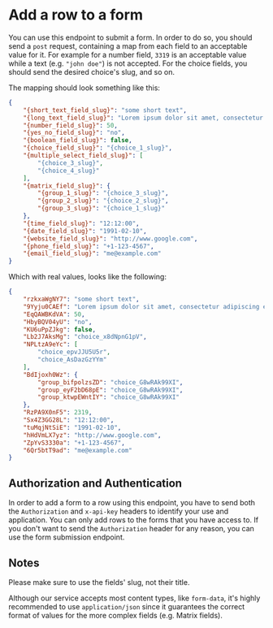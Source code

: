 # Add a row to a form

You can use this endpoint to submit a form. In order to do so, you should send a `post` request, containing a map from each field to an acceptable value for it. For example for a number field, `3319` is an acceptable value while a text (e.g. `"john doe"`) is not accepted. For the choice fields, you should send the desired choice's slug, and so on.

The mapping should look something like this:

```json
{
    "{short_text_field_slug}": "some short text",
    "{long_text_field_slug}": "Lorem ipsum dolor sit amet, consectetur adipiscing elit, sed do eiusmod tempor incididunt ut labore et dolore magna aliqua.",
    "{number_field_slug}": 50,
    "{yes_no_field_slug}": "no",
    "{boolean_field_slug}": false,
    "{choice_field_slug}": "{choice_1_slug}",
    "{multiple_select_field_slug}": [
        "{choice_3_slug}",
        "{choice_4_slug}"
    ],
    "{matrix_field_slug}": {
        "{group_1_slug}": "{choice_3_slug}",
        "{group_2_slug}": "{choice_2_slug}",
        "{group_3_slug}": "{choice_1_slug}"
    },
    "{time_field_slug}": "12:12:00",
    "{date_field_slug}": "1991-02-10",
    "{website_field_slug}": "http://www.google.com",
    "{phone_field_slug}": "+1-123-4567",
    "{email_field_slug}": "me@example.com"
}
```

Which with real values, looks like the following:

```json
{
    "rzkxaWgNY7": "some short text",
    "9Yyju0CAEf": "Lorem ipsum dolor sit amet, consectetur adipiscing elit, sed do eiusmod tempor incididunt ut labore et dolore magna aliqua.",
    "EqQAWBKdVA": 50,
    "HbyBQV04yU": "no",
    "KU6uPpZJkg": false,
    "Lb2J7AksMg": "choice_x8dNpnG1pV",
    "NPLtzA9eYc": [
        "choice_epvJJU5U5r",
        "choice_AsDazGzYYm"
    ],
    "BdIjoxh0Wz": {
        "group_bifpolzsZD": "choice_G8wRAk99XI",
        "group_eyF2bD68pE": "choice_G8wRAk99XI",
        "group_ktwpEWntIY": "choice_G8wRAk99XI"
    },
    "RzPA9X0nF5": 2319,
    "Sx4Z3GG28L": "12:12:00",
    "tuMqjNtSiE": "1991-02-10",
    "hHdVmLX7yz": "http://www.google.com",
    "ZpYvS3330a": "+1-123-4567",
    "6Qr5btT9ad": "me@example.com"
}
```

## Authorization and Authentication

In order to add a form to a row using this endpoint, you have to send both the `Authorization` and `x-api-key` headers to identify your use and application. You can only add rows to the forms that you have access to. If you don't want to send the `Authorization` header for any reason, you can use the form submission endpoint.

## Notes

Please make sure to use the fields' slug, not their title.

Although our service accepts most content types, like `form-data`, it's highly recommended to use `application/json` since it guarantees the correct format of values for the more complex fields (e.g. Matrix fields).
